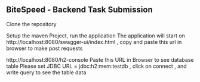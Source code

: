 ## BiteSpeed - Backend Task Submission

Clone the repository 

Setup the maven Project, run the application 
The application will start on http://localhost:8080/swagger-ui/index.html , copy and paste this url in browser to make post requests

http://localhost:8080/h2-console  Paste this URL in Browser to see database table 
Please set JDBC URL = jdbc:h2:mem:testdb ,  click on connect , and write query to see the table data



